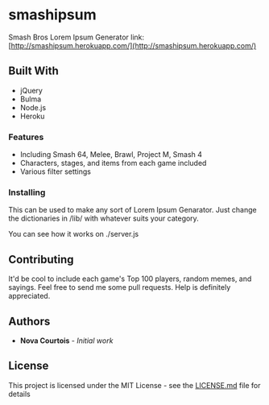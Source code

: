 # smashipsum
Smash Bros Lorem Ipsum Generator
link: [http://smashipsum.herokuapp.com/](http://smashipsum.herokuapp.com/)

## Built With

* jQuery
* Bulma
* Node.js
* Heroku

### Features

* Including Smash 64, Melee, Brawl, Project M, Smash 4
* Characters, stages, and items from each game included
* Various filter settings

### Installing

This can be used to make any sort of Lorem Ipsum Genarator.
Just change the dictionaries in /lib/ with whatever suits your category.

You can see how it works on ./server.js


## Contributing

It'd be cool to include each game's Top 100 players, random memes, and sayings.
Feel free to send me some pull requests.
Help is definitely appreciated.

## Authors

* **Nova Courtois** - *Initial work* 

## License

This project is licensed under the MIT License - see the [LICENSE.md](LICENSE.md) file for details
